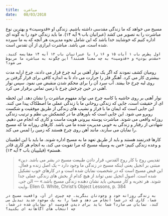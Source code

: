 ```yaml
---
title:  مباشرت
date:   08/03/2018
---
```


مسیح می خواهد که ما زندگی مقدسی داشته باشیم. زندگی او «قدوسیت» و بهترین نوع مباشرت را به تصویر می کشد (عبرانیان باب ۹ آیه ۱۴). ما باید زندگی خود را به گونه ای اداره کنیم که خوشایند خدا باشد که این شامل نحوه مدیریت هر آنچه که به ما سپرده شده است، می باشد. مباشرت ابرازی از آن تقدس است.

`اول پطرس باب ۱ آیات ۱۵ و ۱۶ را با عبرانیان باب ۱۲ آیه ۱۴ مقایسه کنید. «مقدس بودن» و «قدوسیت» به چه معنا هستند؟ این چگونه به مباشرت ما مربوط می شود؟`

رومیان کشف نمودند که اگر یک نوار آهنی بر لبه چرخ قرار می دادند، چرخ ارابه مدت بیشتری کار می کرد. آهنگر فلز را حرارت می داد تا به اندازه کافی برای قرار گرفتن بر روی لبه چرخ جا بیفتد. آب سرد آن را برای محکم شدن منقبض می نمود. سپس نوار آهنی در حین چرخش چرخ با زمین تماس برقرار می کرد.

نوار آهنی بر روی حاشیه یا کاسه چرخ می تواند مفهوم مباشرت را نشان دهد. این لحظه ای از حقیقت است، جایی که زندگی روحانی ما با زندگی عملی ما اصطکاک پیدا می کنند. این جایی است که ایمان ما با فراز و نشیب های زندگی از طریق موفقیت و شکست روبرو می شود. این جایی است که باورهای ما در کشمکش بی نظم و ترتیب زندگی روزانه واقعی می شوند. مباشرت پوسته بیرونی هویت ماست و کاری که انجام می دهیم. شهادتی از رفتار و زندگی به خوبی مدیریت شده ما می باشد. کارهای روزانه ما که مسیح را نمایان می سازند، مانند آهن روی چرخ هستند که زمین را لمس می کند.

کارها قدرتمند هستند و باید از طریق تعهد ما به مسیح اداره شوند. ما باید با این اطمینان و وعده زندگی کنیم: «من به وسیله مسیح که مرا تقویت می کند، به انجام هر کاری قادر هستم» (فیلیپیان باب ۴ آیه ۱۳).

> <p></p>
> «تقدیس روح با کار روح القدس، قرار دادن طبیعت مسیح در بشر می باشد. دین مبتنی بر انجیل یعنی اینکه مسیح در زندگی ما وجود دارد – یک اصل زنده و فعال. این فیض مسیح است که در شخصیت نمایان شده است و در کارهای خوب تشکیل شده است. اصول انجیل نمی تواند از هیچ کدام از بخش های زندگی عملی جدا شوند. هر تجربه و کار مسیحی باید نشان دهنده زندگی مسیح باشد.» — الن جی. وایت، Ellen G. White, Christ’s Object Lessons, p. 384

`به زندگی روزانه خود و وجودتان بنگرید. چه چیزی از آن، واقعیت مسیح در شما، کاری که در شما انجام می دهد و شما را به یک موجود جدید تبدیل می کند، نمایان می سازد؟ شما باید برای دیدن قدوسیت او نمایان شده در شما، چه انتخاب های آگاهانه ای بکنید؟`